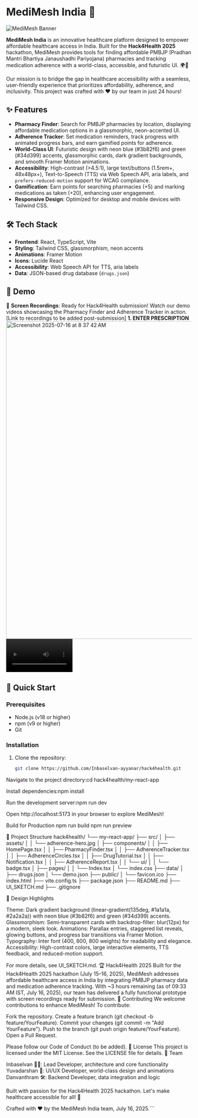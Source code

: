 # MediMesh India 🚀

![MediMesh Banner](https://via.placeholder.com/1200x400?text=MediMesh+India)

**MediMesh India** is an innovative healthcare platform designed to empower affordable healthcare access in India. Built for the **Hack4Health 2025** hackathon, MediMesh provides tools for finding affordable PMBJP (Pradhan Mantri Bhartiya Janaushadhi Pariyojana) pharmacies and tracking medication adherence with a world-class, accessible, and futuristic UI. 🌍💊

Our mission is to bridge the gap in healthcare accessibility with a seamless, user-friendly experience that prioritizes affordability, adherence, and inclusivity. This project was crafted with ❤️ by our team in just 24 hours!

## ✨ Features

- **Pharmacy Finder**: Search for PMBJP pharmacies by location, displaying affordable medication options in a glassmorphic, neon-accented UI.
- **Adherence Tracker**: Set medication reminders, track progress with animated progress bars, and earn gamified points for adherence.
- **World-Class UI**: Futuristic design with neon blue (#3b82f6) and green (#34d399) accents, glassmorphic cards, dark gradient backgrounds, and smooth Framer Motion animations.
- **Accessibility**: High-contrast (>4.5:1), large text/buttons (1.5rem+, 48x48px+), Text-to-Speech (TTS) via Web Speech API, aria labels, and `prefers-reduced-motion` support for WCAG compliance.
- **Gamification**: Earn points for searching pharmacies (+5) and marking medications as taken (+20), enhancing user engagement.
- **Responsive Design**: Optimized for desktop and mobile devices with Tailwind CSS.

## 🛠️ Tech Stack

- **Frontend**: React, TypeScript, Vite
- **Styling**: Tailwind CSS, glassmorphism, neon accents
- **Animations**: Framer Motion
- **Icons**: Lucide React
- **Accessibility**: Web Speech API for TTS, aria labels
- **Data**: JSON-based drug database (`drugs.json`)

## 📸 Demo

🎥 **Screen Recordings**: Ready for Hack4Health submission! Watch our demo videos showcasing the Pharmacy Finder and Adherence Tracker in action. [Link to recordings to be added post-submission]
   **1. ENTER PRESCRIPTION**
   <img width="1696" height="863" alt="Screenshot 2025-07-16 at 8 37 42 AM" src="https://github.com/user-attachments/assets/bcaed529-cd6f-4242-8816-cc1fe3700719" />
   <video src='https://drive.google.com/file/d/1-cITrF-34DqgHMsWivN46PCF6lFx-n3N/view?usp=sharing' width=180/>

## 🚀 Quick Start

### Prerequisites
- Node.js (v18 or higher)
- npm (v9 or higher)
- Git

### Installation
1. Clone the repository:
   ```bash
   git clone https://github.com/Inbaselvan-ayyanar/hack4health.git


Navigate to the project directory:cd hack4health/my-react-app


Install dependencies:npm install


Run the development server:npm run dev


Open http://localhost:5173 in your browser to explore MediMesh!

Build for Production
npm run build
npm run preview

📂 Project Structure
hack4health/
└── my-react-app/
    ├── src/
    │   ├── assets/
    │   │   └── adherence-hero.jpg
    │   ├── components/
    │   │   ├── HomePage.tsx
    │   │   ├── PharmacyFinder.tsx
    │   │   ├── AdherenceTracker.tsx
    │   │   ├── AdherenceCircles.tsx
    │   │   ├── DrugTutorial.tsx
    │   │   ├── Notification.tsx
    │   │   ├── AdherenceReport.tsx
    │   │   └── ui/
    │   │       └── badge.tsx
    │   ├── pages/
    │   │   └── Index.tsx
    │   └── index.css
    ├── data/
    │   ├── drugs.json
    │   └── demo.json
    ├── public/
    │   └── favicon.ico
    ├── index.html
    ├── vite.config.ts
    ├── package.json
    ├── README.md
    ├── UI_SKETCH.md
    ├── .gitignore

🎨 Design Highlights

Theme: Dark gradient background (linear-gradient(135deg, #1a1a1a, #2a2a2a)) with neon blue (#3b82f6) and green (#34d399) accents.
Glassmorphism: Semi-transparent cards with backdrop-filter: blur(12px) for a modern, sleek look.
Animations: Parallax entries, staggered list reveals, glowing buttons, and progress bar transitions via Framer Motion.
Typography: Inter font (400, 600, 800 weights) for readability and elegance.
Accessibility: High-contrast colors, large interactive elements, TTS feedback, and reduced-motion support.

For more details, see UI_SKETCH.md.
🏆 Hack4Health 2025
Built for the Hack4Health 2025 hackathon (July 15–16, 2025), MediMesh addresses affordable healthcare access in India by integrating PMBJP pharmacy data and medication adherence tracking. With ~3 hours remaining (as of 09:33 AM IST, July 16, 2025), our team has delivered a fully functional prototype with screen recordings ready for submission.
🤝 Contributing
We welcome contributions to enhance MediMesh! To contribute:

Fork the repository.
Create a feature branch (git checkout -b feature/YourFeature).
Commit your changes (git commit -m "Add YourFeature").
Push to the branch (git push origin feature/YourFeature).
Open a Pull Request.

Please follow our Code of Conduct (to be added).
📜 License
This project is licensed under the MIT License. See the LICENSE file for details.
🙌 Team

Inbaselvan 🧑‍💻: Lead Developer, architecture and core functionality
Yuvadarshan 🎨: UI/UX Developer, world-class design and animations
Danvanthram 🛠️: Backend Developer, data integration and logic

Built with passion for the Hack4Health 2025 hackathon. Let's make healthcare accessible for all! 🌟

Crafted with ❤️ by the MediMesh India team, July 16, 2025.```
